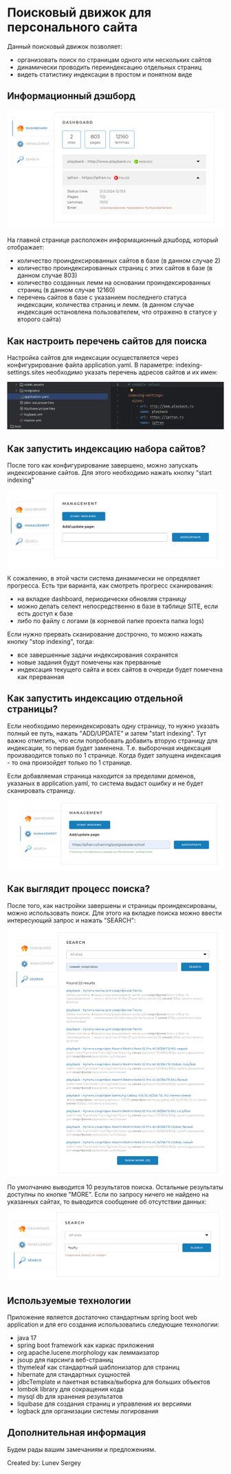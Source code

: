 # Поисковый движок для персонального сайта

Данный поисковый движок позволяет:
* организовать поиск по страницам одного или нескольких сайтов
* динамически проводить переиндексацию отдельных страниц
* видеть статистику индексации в простом и понятном виде

## Информационный дэшборд

![main_page.png](src/images/main_page.png)

На главной странице расположен информационный дэшборд, который отображает:
* количество проиндексированных сайтов в базе (в данном случае 2)
* количество проиндексированных страниц с этих сайтов в базе (в данном случае 803)
* количество созданных лемм на основании проиндексированных страниц (в данном случае 12160)
* перечень сайтов в базе с указанием последнего статуса индексации, количества страниц и лемм. (в данном случае индексация остановлена пользователем, что отражено в статусе у второго сайта)


## Как настроить перечень сайтов для поиска

Настройка сайтов для индексации осуществляется через конфигурирование файла application.yaml. В параметре:
indexing-settings.sites необходимо указать перечень адресов сайтов и их имен: 

![sites_settings.png](src/images/sites_settings.png)


## Как запустить индексацию набора сайтов?

После того как конфигурирование завершено, можно запускать индексирование сайтов. Для этого необходимо 
нажать кнопку "start indexing"

![add_page.png](src/images/add_page.png)

К сожалению, в этой части система динамически не опредяляет прогресса. Есть три варианта, как смотреть прогресс сканирования:
* на вкладке dashboard, периодически обновляя страницу
* можно делать селект непосредственно в базе в таблице SITE, если есть доступ к базе
* либо по файлу с логами (в корневой папке проекта папка logs) 

Если нужно прервать сканирование дострочно, то можно нажать кнопку "stop indexing", тогда:
* все завершенные задачи индексирования сохранятся
* новые задания будут помечены как прерванные
* индексация текущего сайта и всех сайтов в очереди будет помечена как прерванная


## Как запустить индексацию отдельной страницы?

Если необходимо переиндексировать одну страницу, то нужно указать полный ее путь, нажать "ADD/UPDATE" и затем "start indexing".
Тут важно отметить, что если попробовать добавить вторую страницу для индексации, то первая будет заменена. Т.е. выборочная индексация произваодится только по 1 странице.
Когда будет запущена индексация - то она произойдет только по 1 странице.

Если добавляемая страница находится за пределами доменов, указаных в application.yaml, то система выдаст ошибку и не будет сканировать страницу.

![one_page_to_scan.png](src/images/one_page_to_scan.png)


## Как выглядит процесс поиска?

После того, как настройки завершены и страницы проиндексированы, можно использовать поиск. Для этого 
на вкладке поиска можно ввести интересующий запрос и нажать "SEARCH":

![search_results.png](src/images/search_results.png)

По умолчанию выводится 10 результатов поиска. Остальные результаты доступны по кнопке "MORE". Если по запросу ничего не найдено
на указанных сайтах, то выводится сообщение об отсутствии данных:

![search_empty.png](src/images/search_empty.png)



## Используемые технологии

Приложение является достаточно стандартным spring boot web application и для его создания использовались следующие технологии:
* java 17
* spring boot framework как каркас приложения
* org.apache.lucene.morphology как леммаизатор
* jsoup для парсинга веб-страниц
* thymeleaf как стандартный шаблонизатор для страниц
* hibernate для стандартных сущностей
* jdbcTemplate и пакетная вставка/выборка для больших объектов
* lombok library для сокращения кода
* mysql db для хранения результатов
* liquibase для создания страниц и управления их версиями
* logback для организации системы логирования


## Дополнительная информация

Будем рады вашим замечаниям и предложениям.

Created by: Lunev Sergey
